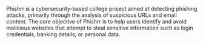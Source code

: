Phishrr is a cybersecurity-based college project aimed at detecting phishing attacks, primarily through the analysis of suspicious URLs and email content. The core objective of Phishrr is to help users identify and avoid malicious websites that attempt to steal sensitive information such as login credentials, banking details, or personal data.
